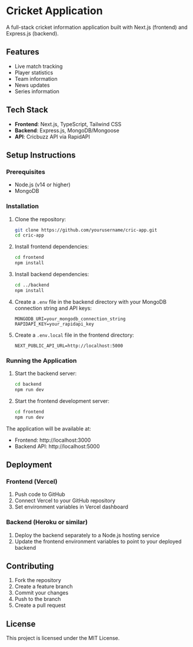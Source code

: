# Cricket Application

A full-stack cricket information application built with Next.js (frontend) and Express.js (backend).

## Features
- Live match tracking
- Player statistics
- Team information
- News updates
- Series information

## Tech Stack
- **Frontend**: Next.js, TypeScript, Tailwind CSS
- **Backend**: Express.js, MongoDB/Mongoose
- **API**: Cricbuzz API via RapidAPI

## Setup Instructions

### Prerequisites
- Node.js (v14 or higher)
- MongoDB

### Installation

1. Clone the repository:
   ```bash
   git clone https://github.com/yourusername/cric-app.git
   cd cric-app
   ```

2. Install frontend dependencies:
   ```bash
   cd frontend
   npm install
   ```

3. Install backend dependencies:
   ```bash
   cd ../backend
   npm install
   ```

4. Create a `.env` file in the backend directory with your MongoDB connection string and API keys:
   ```env
   MONGODB_URI=your_mongodb_connection_string
   RAPIDAPI_KEY=your_rapidapi_key
   ```

5. Create a `.env.local` file in the frontend directory:
   ```env
   NEXT_PUBLIC_API_URL=http://localhost:5000
   ```

### Running the Application

1. Start the backend server:
   ```bash
   cd backend
   npm run dev
   ```

2. Start the frontend development server:
   ```bash
   cd frontend
   npm run dev
   ```

The application will be available at:
- Frontend: http://localhost:3000
- Backend API: http://localhost:5000

## Deployment

### Frontend (Vercel)
1. Push code to GitHub
2. Connect Vercel to your GitHub repository
3. Set environment variables in Vercel dashboard

### Backend (Heroku or similar)
1. Deploy the backend separately to a Node.js hosting service
2. Update the frontend environment variables to point to your deployed backend

## Contributing
1. Fork the repository
2. Create a feature branch
3. Commit your changes
4. Push to the branch
5. Create a pull request

## License
This project is licensed under the MIT License.